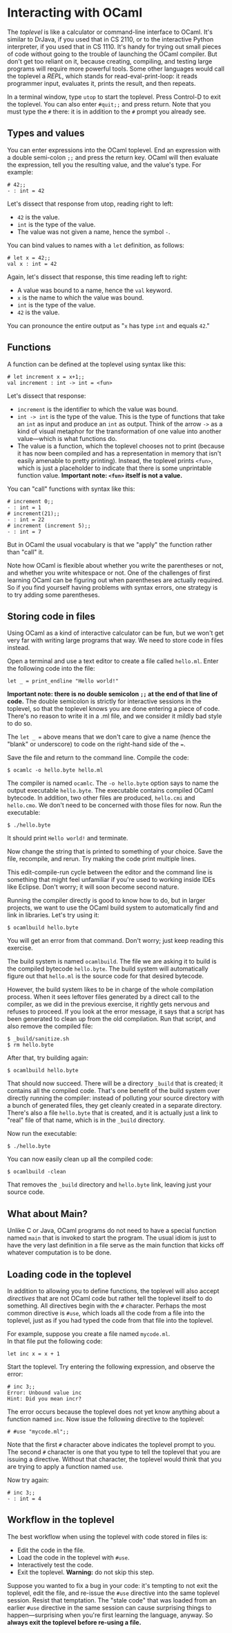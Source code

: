 # Interacting with OCaml

The *toplevel* is like a calculator or command-line interface to
OCaml. It's similar to DrJava, if you used that in CS 2110, or to the
interactive Python interpreter, if you used that in CS 1110.  It's
handy for trying out small pieces of code without going to the trouble
of launching the OCaml compiler. But don't get too reliant on it,
because creating, compiling, and testing large programs will require
more powerful tools. Some other languages would call the toplevel a
*REPL*, which stands for read-eval-print-loop: it reads programmer
input, evaluates it, prints the result, and then repeats.

In a terminal window, type `utop` to start the toplevel. Press
Control-D to exit the toplevel. You can also enter `#quit;;` and press
return.  Note that you must type the `#` there: it is in addition to
the `#` prompt you already see.


## Types and values

You can enter expressions into the OCaml toplevel.  End an expression with
a double semi-colon `;;` and press the return key.  OCaml will then evaluate
the expression, tell you the resulting value, and the value's type.  For example:

```
# 42;;
- : int = 42
```

Let's dissect that response from utop, reading right to left:

* `42` is the value.
* `int` is the type of the value.
* The value was not given a name, hence the symbol `-`.

You can bind values to names with a `let` definition, as follows:

```
# let x = 42;;
val x : int = 42
```

Again, let's dissect that response, this time reading left to right:

* A value was bound to a name, hence the `val` keyword.
* `x` is the name to which the value was bound.
* `int` is the type of the value.
* `42` is the value.

You can pronounce the entire output as "`x` has type `int` and equals `42`."

## Functions

A function can be defined at the toplevel using syntax like this:

```
# let increment x = x+1;;
val increment : int -> int = <fun>
```

Let's dissect that response:

* `increment` is the identifier to which the value was bound.
* `int -> int` is the type of the value.  This is the type of functions
  that take an `int` as input and produce an `int` as output.  Think of the
  arrow `->` as a kind of visual metaphor for the transformation of one value
  into another value&mdash;which is what functions do.
* The value is a function, which the toplevel chooses not to print (because
  it has now been compiled and has a representation in memory that isn't
  easily amenable to pretty printing).  Instead, the toplevel prints
  `<fun>`, which is just a placeholder to indicate that there is some
  unprintable function value.  **Important note: `<fun>` itself is not a value.**

You can "call" functions with syntax like this:

```
# increment 0;;
- : int = 1
# increment(21);;
- : int = 22
# increment (increment 5);;
- : int = 7
```

But in OCaml the usual vocabulary is that we "apply" the function rather than "call" it.

Note how OCaml is flexible about whether you write the parentheses or not, and
whether you write whitespace or not.  One of the challenges of first
learning OCaml can be figuring out when parentheses are actually required.
So if you find yourself having problems with syntax errors, one strategy
is to try adding some parentheses.

## Storing code in files

Using OCaml as a kind of interactive calculator can be fun, but we won't get
very far with writing large programs that way.  We need to store code in files instead.

Open a terminal and use a text editor to create a file called
`hello.ml`.  Enter the following code into the file:

```
let _ = print_endline "Hello world!"
```

**Important note: there is no double semicolon `;;` at the end of that line
of code.** The double semicolon is strictly for interactive sessions in
the toplevel, so that the toplevel knows you are done entering a piece
of code.  There's no reason to write it in a .ml file, and
we consider it mildly bad style to do so.  

The `let _ =` above means that we don't care to give a name (hence
the "blank" or underscore) to code on the right-hand side of the
`=`.

Save the file and return to the command line.  Compile the code:

```
$ ocamlc -o hello.byte hello.ml
```

The compiler is named `ocamlc`.  The `-o hello.byte` option says to name the
output executable `hello.byte`.  The executable contains compiled OCaml
bytecode. In addition, two other files are produced, `hello.cmi` and
`hello.cmo`.  We don't need to be concerned with those files for now.
Run the executable:

```
$ ./hello.byte
```

It should print `Hello world!` and terminate.

Now change the string that is printed to something of your choice.  Save the file,
recompile, and rerun.  Try making the code print multiple lines.

This edit-compile-run cycle between the editor and the command line is something that
might feel unfamiliar if you're used to working inside IDEs like Eclipse.  Don't worry;
it will soon become second nature.

Running the compiler directly is good to know how to do, but in larger projects,
we want to use the OCaml build system to automatically find and link in libraries.
Let's try using it:

```
$ ocamlbuild hello.byte
```

You will get an error from that command.  Don't worry; just keep reading this
exercise.

The build system is named `ocamlbuild`.  The file we are asking it to
build is the compiled bytecode `hello.byte`.  The build system will
automatically figure out that `hello.ml` is the source code for that
desired bytecode.

However, the build system likes to be in charge of the whole compilation
process. When it sees leftover files generated by a direct call to the
compiler, as we did in the previous exercise, it rightly gets nervous
and refuses to proceed.  If you look at the error message, it says that
a script has been generated to clean up from the old compilation.
Run that script, and also remove the compiled file:

```
$ _build/sanitize.sh
$ rm hello.byte
```

After that, try building again:

```
$ ocamlbuild hello.byte
```

That should now succeed.  There will be a directory `_build` that is
created; it contains all the compiled code.  That's one benefit of the
build system over directly running the compiler:  instead of polluting
your source directory with a bunch of generated files, they get cleanly created
in a separate directory.  There's also a file `hello.byte` that is created,
and it is actually just a link to "real" file of that name, which is in the
`_build` directory.

Now run the executable:

```
$ ./hello.byte
```

You can now easily clean up all the compiled code:

```
$ ocamlbuild -clean
```

That removes the `_build` directory and `hello.byte` link, leaving just your source code.

## What about Main?

Unlike C or Java, OCaml programs do not need to have a special function
named `main` that is invoked to start the program. The usual idiom is
just to have the very last definition in a file serve as the main
function that kicks off whatever computation is to be done.

## Loading code in the toplevel

In addition to allowing you to define functions, the toplevel will
also accept *directives* that are not OCaml code but rather tell the
toplevel itself to do something. All directives begin with the `#`
character.  Perhaps the most common directive is `#use`, which loads
all the code from a file into the toplevel, just as if you had typed
the code from that file into the toplevel.

For example, suppose you create a file named `mycode.ml`.  
In that file put the following code:

```
let inc x = x + 1
```

Start the toplevel.  Try entering the following expression, 
and observe the error:

```
# inc 3;;
Error: Unbound value inc
Hint: Did you mean incr?
```

The error occurs because the toplevel does not yet know anything about
a function named `inc`.  Now issue the following directive to the toplevel:

```
# #use "mycode.ml";;
```

Note that the first `#` character above indicates the toplevel prompt to you.
The second `#` character is one that you type to tell the toplevel that you
are issuing a directive.  Without that character, the toplevel would think
that you are trying to apply a function named `use`.

Now try again:

```
# inc 3;;
- : int = 4
```

## Workflow in the toplevel

The best workflow when using the toplevel with code stored in files is:

* Edit the code in the file.
* Load the code in the toplevel with `#use`.
* Interactively test the code.
* Exit the toplevel.  **Warning:** do not skip this step.

Suppose you wanted to fix a bug in your code:  it's tempting to not exit
the toplevel, edit the file, and re-issue the `#use` directive into the
same toplevel session. Resist that temptation.  The "stale code" that
was loaded from an earlier `#use` directive in the same session can
cause surprising things to happen&mdash;surprising when you're first
learning the language, anyway. So **always exit the toplevel
before re-using a file.**

